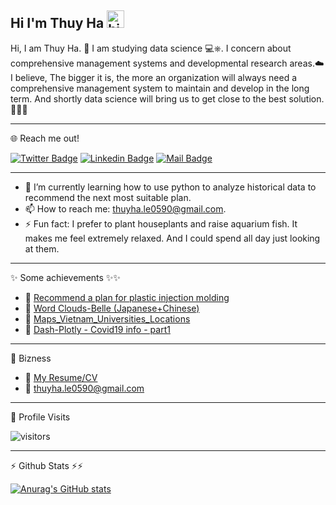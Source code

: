 ## Hi I'm Thuy Ha <img src="https://user-images.githubusercontent.com/1303154/88677602-1635ba80-d120-11ea-84d8-d263ba5fc3c0.gif" width="28px" height="28px" alt="hi">

Hi, I am Thuy Ha. 🐳 I am studying data science 💻⎈. I concern about comprehensive management systems and developmental research areas.☁️ I believe, The bigger it is, the more an organization will always need a comprehensive management system to maintain and develop in the long term. And shortly data science will bring us to get close to the best solution.📝💖🎉

---
🌐 Reach me out! 

[![Twitter Badge](https://img.shields.io/badge/-@ThuyHa-1ca0f1?style=flat&labelColor=1ca0f1&logo=twitter&logoColor=white&link=https://twitter.com/ThuyHa_LE)](https://twitter.com/ThuyHa_LE)
[![Linkedin Badge](https://img.shields.io/badge/-ThuyHa-0e76a8?style=flat&labelColor=0e76a8&logo=linkedin&logoColor=white)](https://www.linkedin.com/in/thuyha-le-10694710b/) 
[![Mail Badge](https://img.shields.io/badge/-ThuyHa-c0392b?style=flat&labelColor=c0392b&logo=gmail&logoColor=white)](mailto:thuyha.le0590@gmail.com)

---
- 🔭 I’m currently learning how to use python to analyze historical data to recommend the next most suitable plan.
- 📫 How to reach me: thuyha.le0590@gmail.com.
- ⚡ Fun fact: I prefer to plant houseplants and raise aquarium fish. It makes me feel extremely relaxed. And I could spend all day just looking at them.
----
✨ Some achievements ✨✨
- 📎 [Recommend a plan for plastic injection molding](https://github.com/ThuyHaLE/ThuyHaLE/blob/main/Recommendation_production_planning.ipynb)
- 📎 [Word Clouds-Belle (Japanese+Chinese)](https://github.com/ThuyHaLE/ThuyHaLE/blob/main/Word_Clouds_Belle_(Japanese%2BChinese).ipynb)
- 📎 [Maps_Vietnam_Universities_Locations](https://github.com/ThuyHaLE/ThuyHaLE/blob/main/Maps_Vietnam_Universities_Locations.ipynb)
- 📎 [Dash-Plotly - Covid19 info - part1](https://github.com/ThuyHaLE/ThuyHaLE/blob/main/Dash_Plotly_Covid19_info_part1.ipynb)
---

🏢 Bizness
- 📎 [My Resume/CV](https://mega.nz/file/ck8k1C7a#jIpYiFjMzutxy0TCjpKlcLwZDcQ68m4x2c1_zkzATO0)
- 📧 thuyha.le0590@gmail.com
---
👀 Profile Visits 

![visitors](https://visitor-badge.glitch.me/badge?page_id=ThuyHa_Le.ThuyHa_Le)

---

⚡ Github Stats ⚡⚡

[![Anurag's GitHub stats](https://github-readme-stats.vercel.app/api?username=ThuyHaLE&hide=contribs,prs&theme=tokyonight)](https://github.com/anuraghazra/github-readme-stats)
